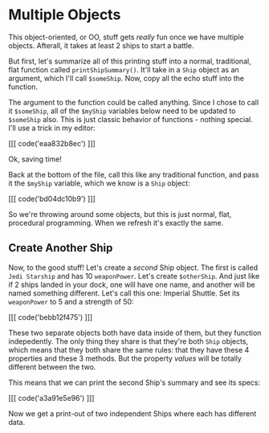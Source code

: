 # Multiple Objects

This object-oriented, or OO, stuff gets *really* fun once we have multiple
objects. Afterall, it takes at least 2 ships to start a battle.

But first, let's summarize all of this printing stuff into a normal, traditional,
flat function called `printShipSummary()`. It'll take in a `Ship` object
as an argument, which I'll call `$someShip`. Now, copy all the echo stuff
into the function.

The argument to the function could be called anything. Since I chose to call
it `$someShip`, all of the `$myShip` variables below need to be updated to
`$someShip` also. This is just classic behavior of functions - nothing special.
I'll use a trick in my editor:

[[[ code('eaa832b8ec') ]]]

Ok, saving time!

Back at the bottom of the file, call this like any traditional function, and
pass it the `$myShip` variable, which we know is a `Ship` object:

[[[ code('bd04dc10b9') ]]]

So we're throwing around some objects, but this is just normal, flat, procedural
programming. When we refresh it's exactly the same.

## Create Another Ship

Now, to the good stuff! Let's create a *second* Ship object. The first is
called `Jedi Starship` and has 10 `weaponPower`. Let's create `$otherShip`.
And just like if 2 ships landed in your dock, one will have one name, and 
another will be named something different. Let's call this one: Imperial Shuttle.
Set its `weaponPower` to 5 and a strength of 50:

[[[ code('bebb12f475') ]]]

These two separate objects both have data inside of them, but they function
indepedently. The only thing they share is that they're both `Ship` objects,
which means that they both share the same rules: that they have these 4 properties
and these 3 methods. But the property *values* will be totally different between
the two.

This means that we can print the second Ship's summary and see its specs:

[[[ code('a3a91e5e96') ]]]

Now we get a print-out of two independent Ships where each has different
data.
